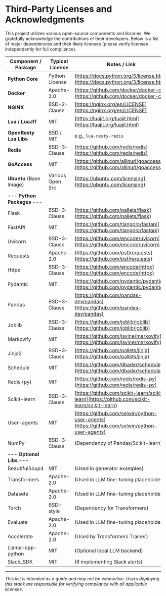 # Third-Party Licenses and Acknowledgments

This project utilizes various open-source components and libraries. We gratefully acknowledge the contributions of their developers. Below is a list of major dependencies and their likely licenses (please verify licenses independently for full compliance).

| Component / Package         | Typical License | Notes / Link                                                                                  |
|-----------------------------|-----------------|-----------------------------------------------------------------------------------------------|
| **Python Core**             | Python License  | [https://docs.python.org/3/license.html](https://docs.python.org/3/license.html)              |
| **Docker**                  | Apache-2.0      | [https://github.com/docker/docker-ce](https://github.com/docker/docker-ce)                    |
| **NGINX**                   | BSD-2-Clause    | [https://nginx.org/en/LICENSE](https://nginx.org/en/LICENSE)                                  |
| **Lua / LuaJIT**            | MIT             | [https://luajit.org/luajit.html](https://luajit.org/luajit.html)                              |
| **OpenResty Lua Libs**      | BSD / MIT       | e.g., `lua-resty-redis`                                                                       |
| **Redis**                   | BSD-3-Clause    | [https://github.com/redis/redis](https://github.com/redis/redis)                              |
| **GoAccess**                | MIT             | [https://github.com/allinurl/goaccess](https://github.com/allinurl/goaccess)                  |
| **Ubuntu** (Base Image)     | Various Open Src| [https://ubuntu.com/licensing](https://ubuntu.com/licensing)                                  |
| **--- Python Packages ---** |                 |                                                                                               |
| Flask                       | BSD-3-Clause    | [https://github.com/pallets/flask](https://github.com/pallets/flask)                          |
| FastAPI                     | MIT             | [https://github.com/tiangolo/fastapi](https://github.com/tiangolo/fastapi)                    |
| Uvicorn                     | BSD-3-Clause    | [https://github.com/encode/uvicorn](https://github.com/encode/uvicorn)                        |
| Requests                    | Apache-2.0      | [https://github.com/psf/requests](https://github.com/psf/requests)                            |
| Httpx                       | BSD-3-Clause    | [https://github.com/encode/httpx](https://github.com/encode/httpx)                            |
| Pydantic                    | MIT             | [https://github.com/pydantic/pydantic](https://github.com/pydantic/pydantic)                  |
| Pandas                      | BSD-3-Clause    | [https://github.com/pandas-dev/pandas](https://github.com/pandas-dev/pandas)                  |
| Joblib                      | BSD-3-Clause    | [https://github.com/joblib/joblib](https://github.com/joblib/joblib)                          |
| Markovify                   | MIT             | [https://github.com/jsvine/markovify](https://github.com/jsvine/markovify)                    |
| Jinja2                      | BSD-3-Clause    | [https://github.com/pallets/jinja](https://github.com/pallets/jinja)                          |
| Schedule                    | MIT             | [https://github.com/dbader/schedule](https://github.com/dbader/schedule)                      |
| Redis (py)                  | MIT             | [https://github.com/redis/redis-py](https://github.com/redis/redis-py)                        |
| Scikit-learn                | BSD-3-Clause    | [https://github.com/scikit-learn/scikit-learn](https://github.com/scikit-learn/scikit-learn)  |
| User-agents                 | MIT             | [https://github.com/selwin/python-user-agents](https://github.com/selwin/python-user-agents)  |
| NumPy                       | BSD-3-Clause    | (Dependency of Pandas/Scikit-learn)                                                           |
| **--- Optional Libs ---**   |                 |                                                                                               |
| BeautifulSoup4              | MIT             | (Used in generator examples)                                                                  |
| Transformers                | Apache-2.0      | (Used in LLM fine-tuning placeholder)                                                         |
| Datasets                    | Apache-2.0      | (Used in LLM fine-tuning placeholder)                                                         |
| Torch                       | BSD-style       | (Dependency for Transformers)                                                                 |
| Evaluate                    | Apache-2.0      | (Used in LLM fine-tuning placeholder)                                                         |
| Accelerate                  | Apache-2.0      | (Used by Transformers Trainer)                                                                |
| Llama-cpp-python            | MIT             | (Optional local LLM backend)                                                                  |
| Slack_SDK                   | MIT             | (If implementing Slack alerts)                                                                |

---
*This list is intended as a guide and may not be exhaustive. Users deploying this stack are responsible for verifying compliance with all applicable licenses.*